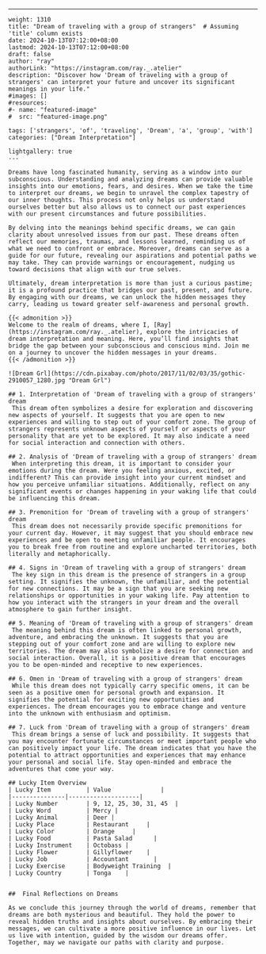 ---
    weight: 1310
    title: "Dream of traveling with a group of strangers"  # Assuming 'title' column exists
    date: 2024-10-13T07:12:00+08:00
    lastmod: 2024-10-13T07:12:00+08:00
    draft: false
    author: "ray"
    authorLink: "https://instagram.com/ray._.atelier"
    description: "Discover how 'Dream of traveling with a group of strangers' can interpret your future and uncover its significant meanings in your life."
    #images: []
    #resources:
    #- name: "featured-image"
    #  src: "featured-image.png"
    
    tags: ['strangers', 'of', 'traveling', 'Dream', 'a', 'group', 'with']
    categories: ["Dream Interpretation"]
    
    lightgallery: true
    ---
    
    Dreams have long fascinated humanity, serving as a window into our subconscious. Understanding and analyzing dreams can provide valuable insights into our emotions, fears, and desires. When we take the time to interpret our dreams, we begin to unravel the complex tapestry of our inner thoughts. This process not only helps us understand ourselves better but also allows us to connect our past experiences with our present circumstances and future possibilities.
    
    By delving into the meanings behind specific dreams, we can gain clarity about unresolved issues from our past. These dreams often reflect our memories, traumas, and lessons learned, reminding us of what we need to confront or embrace. Moreover, dreams can serve as a guide for our future, revealing our aspirations and potential paths we may take. They can provide warnings or encouragement, nudging us toward decisions that align with our true selves.
    
    Ultimately, dream interpretation is more than just a curious pastime; it is a profound practice that bridges our past, present, and future. By engaging with our dreams, we can unlock the hidden messages they carry, leading us toward greater self-awareness and personal growth.
    
    {{< admonition >}}
    Welcome to the realm of dreams, where I, [Ray](https://instagram.com/ray._.atelier), explore the intricacies of dream interpretation and meaning. Here, you’ll find insights that bridge the gap between your subconscious and conscious mind. Join me on a journey to uncover the hidden messages in your dreams.
    {{< /admonition >}}
    
    ![Dream Grl](https://cdn.pixabay.com/photo/2017/11/02/03/35/gothic-2910057_1280.jpg "Dream Grl")
    
    ## 1. Interpretation of 'Dream of traveling with a group of strangers' dream
     This dream often symbolizes a desire for exploration and discovering new aspects of yourself. It suggests that you are open to new experiences and willing to step out of your comfort zone. The group of strangers represents unknown aspects of yourself or aspects of your personality that are yet to be explored. It may also indicate a need for social interaction and connection with others.
    
    ## 2. Analysis of 'Dream of traveling with a group of strangers' dream
     When interpreting this dream, it is important to consider your emotions during the dream. Were you feeling anxious, excited, or indifferent? This can provide insight into your current mindset and how you perceive unfamiliar situations. Additionally, reflect on any significant events or changes happening in your waking life that could be influencing this dream.
    
    ## 3. Premonition for 'Dream of traveling with a group of strangers' dream
     This dream does not necessarily provide specific premonitions for your current day. However, it may suggest that you should embrace new experiences and be open to meeting unfamiliar people. It encourages you to break free from routine and explore uncharted territories, both literally and metaphorically.
    
    ## 4. Signs in 'Dream of traveling with a group of strangers' dream
     The key sign in this dream is the presence of strangers in a group setting. It signifies the unknown, the unfamiliar, and the potential for new connections. It may be a sign that you are seeking new relationships or opportunities in your waking life. Pay attention to how you interact with the strangers in your dream and the overall atmosphere to gain further insight.
    
    ## 5. Meaning of 'Dream of traveling with a group of strangers' dream
     The meaning behind this dream is often linked to personal growth, adventure, and embracing the unknown. It suggests that you are stepping out of your comfort zone and are willing to explore new territories. The dream may also symbolize a desire for connection and social interaction. Overall, it is a positive dream that encourages you to be open-minded and receptive to new experiences.
    
    ## 6. Omen in 'Dream of traveling with a group of strangers' dream
     While this dream does not typically carry specific omens, it can be seen as a positive omen for personal growth and expansion. It signifies the potential for exciting new opportunities and experiences. The dream encourages you to embrace change and venture into the unknown with enthusiasm and optimism.
    
    ## 7. Luck from 'Dream of traveling with a group of strangers' dream
     This dream brings a sense of luck and possibility. It suggests that you may encounter fortunate circumstances or meet important people who can positively impact your life. The dream indicates that you have the potential to attract opportunities and experiences that may enhance your personal and social life. Stay open-minded and embrace the adventures that come your way.
    
    ## Lucky Item Overview
    | Lucky Item          | Value              |
    |---------------|--------------------|
    | Lucky Number        | 9, 12, 25, 30, 31, 45  |
    | Lucky Word          | Mercy |
    | Lucky Animal        | Deer |
    | Lucky Place         | Restaurant     |
    | Lucky Color         | Orange     |
    | Lucky Food          | Pasta Salad      |
    | Lucky Instrument    | Octobass |
    | Lucky Flower        | Gillyflower    |
    | Lucky Job           | Accountant       |
    | Lucky Exercise      | Bodyweight Training  |
    | Lucky Country       | Tonga    |
    
    
    ##  Final Reflections on Dreams
    
    As we conclude this journey through the world of dreams, remember that dreams are both mysterious and beautiful. They hold the power to reveal hidden truths and insights about ourselves. By embracing their messages, we can cultivate a more positive influence in our lives. Let us live with intention, guided by the wisdom our dreams offer. Together, may we navigate our paths with clarity and purpose.
    